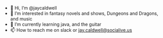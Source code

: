- 👋 Hi, I’m @jaycaldwell
- 👀 I’m interested in fantasy novels and shows, Dungeons and Dragons, and music
- 🌱 I’m currently learning java, and the guitar
- 📫 How to reach me on slack or jay.caldwell@socialive.us

<!---
jaycaldwell/jaycaldwell is a ✨ special ✨ repository because its `README.md` (this file) appears on your GitHub profile.
You can click the Preview link to take a look at your changes.
--->
